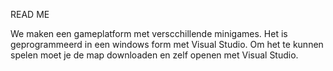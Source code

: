 READ ME

We maken een gameplatform met verscchillende minigames.
Het is geprogrammeerd in een windows form met Visual Studio.
Om het te kunnen spelen moet je de map downloaden en zelf openen met Visual Studio. 
